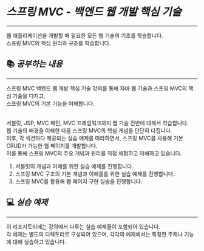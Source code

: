 # *스프링 MVC - 백엔드 웹 개발 핵심 기술*

---
웹 애플리케이션을 개발할 때 필요한 모든 웹 기술의 기초를 학습합니다.
<br>
스프링 MVC의 핵심 원리와 구조를 학습합니다.

## 📚 *공부하는 내용*

---
스프링 MVC 백엔드 웹 개발 핵심 기술 강의를 통해 자바 웹 기술과 스프링 MVC의 핵심 기술을 다지고, 
<br>
스프링 MVC의 기본 기능을 이해합니다.

<br>
서블릿, JSP, MVC 패턴, MVC 프레임워크까지 웹 기술 전반에 대해서 학습합니다.
<br>
웹 기술의 배경을 이해한 다음 스프링 MVC의 핵심 개념을 단단히 다집니다.

<br>
이후, 각 섹션마다 제공되는 실습 예제를 따라하면서, 스프링 MVC를 사용해 기본 CRUD가 가능한 웹 페이지를 개발합니다.
<br>
이를 통해 스프링 MVC의 주요 개념과 원리를 직접 체험하고 이해하고 있습니다.

1. 서블릿의 개념과 이해를 위한 실습 예제를 진행합니다.
2. 스프링 MVC 구조의 기본 개념과 이해를를 위한 실습 예제를 진행합니다.
3. 스프링 MVC를 활용해 웹 페이지 구현 실습을 진행합니다.

## 💻 *실습 예제*

---
이 리포지토리에는 강의에서 다루는 실습 예제들이 포함되어 있습니다. 
<br>
각 예제는 별도의 디렉토리로 구성되어 있으며, 각각의 예제에서는 특정한 주제나 기능에 대해 실습하고 있습니다.